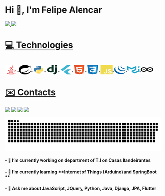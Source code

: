 # Hi 👋, I'm Felipe Alencar

 <div>
  <a href="https://github.com/FelipeDAlencar">
  <img height="180em" src="https://github-readme-stats.vercel.app/api?username=FelipeDAlencar&show_icons=true&theme=slateorange&include_all_commits=true&count_private=true"/>
  <img height="180em" src="https://github-readme-stats.vercel.app/api/top-langs/?username=FelipeDAlencar&layout=compact&langs_count=7&theme=slateorange"/>
</div>
 
# 💻 Technologies

<div style="display: inline_block"><br>
  <img align="center" alt="Felipe-java" height="30" width="40" src="https://raw.githubusercontent.com/devicons/devicon/master/icons/java/java-plain.svg">
  <img align="center" alt="Felipe-spring" height="30" width="40" src="https://raw.githubusercontent.com/devicons/devicon/master/icons/spring/spring-plain.svg">
  <img align="center" alt="Felipe-python" height="30" width="40" src="https://raw.githubusercontent.com/devicons/devicon/master/icons/python/python-original.svg">
  <img align="center" alt="Felipe-django" height="30" width="40" src="https://raw.githubusercontent.com/devicons/devicon/master/icons/django/django-plain.svg">
  <img align="center" alt="Felipe-django" height="30" width="40" src="https://raw.githubusercontent.com/devicons/devicon/master/icons/flutter/flutter-plain.svg">
  <img align="center" alt="Felipe-HTML" height="30" width="40" src="https://raw.githubusercontent.com/devicons/devicon/master/icons/html5/html5-original.svg">
  <img align="center" alt="Felipe-CSS" height="30" width="40" src="https://raw.githubusercontent.com/devicons/devicon/master/icons/css3/css3-original.svg">
  <img align="center" alt="Felipe-JS" height="30" width="40" src="https://raw.githubusercontent.com/devicons/devicon/master/icons/javascript/javascript-plain.svg">
  <img align="center" alt="Felipe-jquery" height="30" width="40" src="https://raw.githubusercontent.com/devicons/devicon/master/icons/jquery/jquery-plain.svg">
  <img align="center" alt="Felipe-materialui" height="30" width="40" src="https://raw.githubusercontent.com/devicons/devicon/master/icons/materialui/materialui-plain.svg">
  <img align="center" alt="Felipe-materialui" height="30" width="40" src="https://raw.githubusercontent.com/devicons/devicon/master/icons/arduino/arduino-plain.svg">

</div>
 
 # ✉️ Contacts
 
<div> 
  <a href="www.linkedin.com/in/felipedalencar" target="_blank"><img src="https://img.shields.io/badge/LinkedIn-0077B5?style=for-the-badge&logo=linkedin&logoColor=white" target="_blank"></a> 
  <a href="fdouglas7@gmail.com" target="_blank"><img src="https://img.shields.io/badge/Gmail-D14836?style=for-the-badge&logo=gmail&logoColor=white" target="_blank"></a>
  <a href="https://www.facebook.com/felipe.santos.31392" target="_blank"><img src="https://img.shields.io/badge/Facebook-1877F2?style=for-the-badge&logo=facebook&logoColor=white" target="_blank"></a>
  <a href="https://www.instagram.com/alencar.felipee/" target="_blank"><img src="https://img.shields.io/badge/Instagram-E4405F?style=for-the-badge&logo=instagram&logoColor=white" target="_blank"></a>

 
  ![Snake animation](https://github.com/FelipeDAlencar/FelipeDAlencar/blob/output/github-contribution-grid-snake.svg)
 
</div>

#### - 🔭 I’m currently working on department of T.I on **Casas Bandeirantes**
#### - 🌱 I’m currently learning **Internet of Things (Arduino) and SpringBoot **
#### - 💬 Ask me about **JavaScript, JQuery, Python, Java, Django, JPA, Flutter**
      


